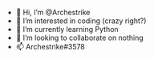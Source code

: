 - 👋 Hi, I’m @Archestrike
- 👀 I’m interested in coding (crazy right?)
- 🌱 I’m currently learning Python
- 💞️ I’m looking to collaborate on nothing
- 📫 Archestrike#3578

<!---
Archestrike/Archestrike is a ✨ special ✨ repository because its `README.md` (this file) appears on your GitHub profile.
You can click the Preview link to take a look at your changes.
--->
